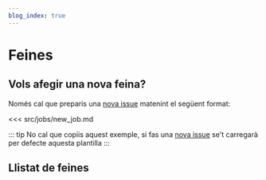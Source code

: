 ```yaml
---
blog_index: true
---
```

# Feines

## Vols afegir una nova feina?

Només cal que preparis una [nova issue](https://github.com/pygrn/feina/issues/new) matenint el següent format:

<<<  src/jobs/new_job.md

::: tip
No cal que copiis aquest exemple, si fas una [nova issue](https://github.com/pygrn/feina/issues/new) se't carregarà per defecte aquesta plantilla
:::

## Llistat de feines

<JobsIndex/>

